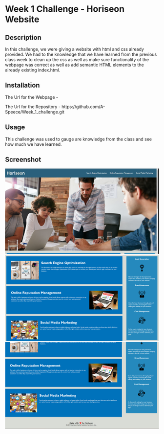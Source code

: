 


# Week 1 Challenge - Horiseon Website

## Description

In this challenge, we were giving a website with html and css already provided. We had to the knowledge that we have learned from the previous class week to clean up the css as well as make sure functionality of the webpage was correct as well as add semantic HTML elements to the already existing index.html. 

## Installation

<p>The Url for the Webpage - </P>
<p>The Url for the Repository - https://github.com/A-Speece/Week_1_challenge.git </p>

## Usage

This challenge was used to gauge are knowledge from the class and see how much we have learned. 

## Screenshot

<img src="./assets/images/Website-Screenshot1.png" />
<img src="./assets/images/Website-Screenshot2.png" />
<img src="./assets/images/Website-Screenshot3.png" />
